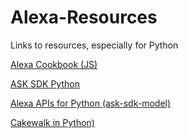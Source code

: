 # Alexa-Resources
Links to resources, especially for Python

[Alexa Cookbook (JS)](https://github.com/alexa/alexa-cookbook "Alexa Cookbook")

[ASK SDK Python](https://github.com/alexa/alexa-skills-kit-sdk-for-python)

[Alexa APIs for Python (ask-sdk-model)](https://github.com/alexa/alexa-apis-for-python)

[Cakewalk in Python)](https://github.com/frivas/skill-sample-python-cakewalk/blob/master/index.py)


